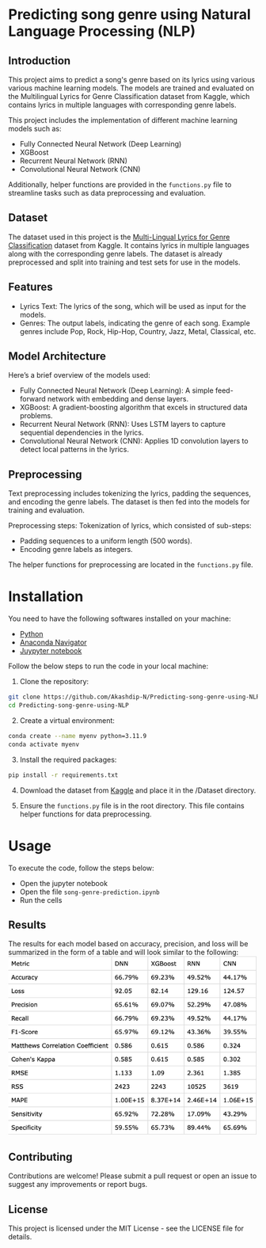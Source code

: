 # Predicting song genre using Natural Language Processing (NLP)
## Introduction

This project aims to predict a song's genre based on its lyrics using various various machine learning models. The models are trained and evaluated on the Multilingual Lyrics for Genre Classification dataset from Kaggle, which contains lyrics in multiple languages with corresponding genre labels.

This project includes the implementation of different machine learning models such as:
 *	Fully Connected Neural Network (Deep Learning)
 *	XGBoost
 *	Recurrent Neural Network (RNN)
 *	Convolutional Neural Network (CNN)

Additionally, helper functions are provided in the `functions.py` file to streamline tasks such as data preprocessing and evaluation.

## Dataset

The dataset used in this project is the [Multi-Lingual Lyrics for Genre Classification](https://www.kaggle.com/datasets/mateibejan/multilingual-lyrics-for-genre-classification) dataset from Kaggle. It contains lyrics in multiple languages along with the corresponding genre labels. The dataset is already preprocessed and split into training and test sets for use in the models.


## Features
 * Lyrics Text: The lyrics of the song, which will be used as input for the models.
 * Genres: The output labels, indicating the genre of each song. Example genres include Pop, Rock, Hip-Hop, Country, Jazz, Metal, Classical, etc.

## Model Architecture
Here’s a brief overview of the models used:
 * Fully Connected Neural Network (Deep Learning): A simple feed-forward network with embedding and dense layers.
 * XGBoost: A gradient-boosting algorithm that excels in structured data problems.
 * Recurrent Neural Network (RNN): Uses LSTM layers to capture sequential dependencies in the lyrics.
 * Convolutional Neural Network (CNN): Applies 1D convolution layers to detect local patterns in the lyrics.


## Preprocessing

Text preprocessing includes tokenizing the lyrics, padding the sequences, and encoding the genre labels. The dataset is then fed into the models for training and evaluation.

Preprocessing steps:
Tokenization of lyrics, which consisted of sub-steps:
 *	Padding sequences to a uniform length (500 words).
 *	Encoding genre labels as integers.

The helper functions for preprocessing are located in the `functions.py` file.

# Installation
You need to have the following softwares installed on your machine:
  * [Python](https://www.python.org/downloads/)
  * [Anaconda Navigator](https://www.anaconda.com/products/distribution)
  * [Juypyter notebook](https://jupyter.org/install)

Follow the below steps to run the code in your local machine:
  1.	Clone the repository:
```bash
git clone https://github.com/Akashdip-N/Predicting-song-genre-using-NLP.git
cd Predicting-song-genre-using-NLP
```
  2. Create a virtual environment:
```bash
conda create --name myenv python=3.11.9
conda activate myenv
```
  
  3. Install the required packages:
```bash
pip install -r requirements.txt
```
  4.	Download the dataset from [Kaggle](https://www.kaggle.com/datasets/mateibejan/multilingual-lyrics-for-genre-classification) and place it in the /Dataset directory.
  
  5.	Ensure the `functions.py` file is in the root directory. This file contains helper functions for data preprocessing.

# Usage

To execute the code, follow the steps below:
  * Open the jupyter notebook
  * Open the file `song-genre-prediction.ipynb`
  * Run the cells

## Results
The results for each model based on accuracy, precision, and loss will be summarized in the form of a table and will look similar to the following:
![Model Stats](Outputs/Model_stats.jpeg)

## Contributing
Contributions are welcome! Please submit a pull request or open an issue to suggest any improvements or report bugs.

## License
This project is licensed under the MIT License - see the LICENSE file for details.
